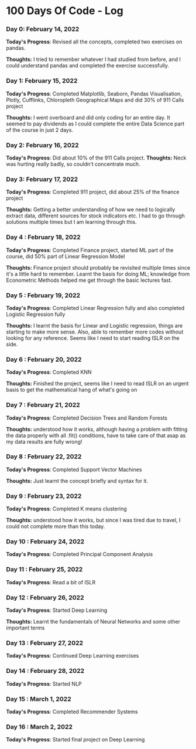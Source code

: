 # 100 Days Of Code - Log

### Day 0: February 14, 2022

**Today's Progress**: Revised all the concepts, completed two exercises on pandas.

**Thoughts:** I tried to remember whatever I had studied from before, and I could understand pandas and completed the exercise successfully.

### Day 1: February 15, 2022

**Today's Progress**: Completed Matplotlib, Seaborn, Pandas Visualisation, Plotly, Cufflinks, Chloropleth Geographical Maps and did 30% of 911 Calls project

**Thoughts:** I went overboard and did only coding for an entire day. It seemed to pay dividends as I could complete the entire Data Science part of the course in just 2 days.

### Day 2: February 16, 2022

**Today's Progress**: Did about 10% of the 911 Calls project.
**Thoughts:** Neck was hurting really badly, so couldn't concentrate much.

### Day 3: February 17, 2022

**Today's Progress**: Completed 911 project, did about 25% of the finance project

**Thoughts:** Getting a better understanding of how we need to logically extract data, different sources for stock indicators etc. I had to go through solutions multiple times but I am learning through this.

### Day 4 : February 18, 2022

**Today's Progress**: Completed Finance project, started ML part of the course, did 50% part of Linear Regression Model

**Thoughts:** Finance project should probably be revisited multiple times since it's a little hard to remember. Learnt the basis for doing ML; knowledge from Econometric Methods helped me get through the basic lectures fast.

### Day 5 : February 19, 2022

**Today's Progress**: Completed Linear Regression fully and also completed Logistic Regression fully

**Thoughts:** I learnt the basis for Linear and Logistic regression, things are starting to make more sense. Also, able to remember more codes without looking for any reference. Seems like I need to start reading ISLR on the side.

### Day 6 : February 20, 2022

**Today's Progress**: Completed KNN

**Thoughts:** Finished the project, seems like I need to read ISLR on an urgent basis to get the mathematical hang of what's going on

### Day 7 : February 21, 2022

**Today's Progress**: Completed Decision Trees and Random Forests

**Thoughts:** understood how it works, although having a problem with fitting the data properly with all .fit() conditions, have to take care of that asap as my data results are fully wrong!

### Day 8 : February 22, 2022

**Today's Progress**: Completed Support Vector Machines

**Thoughts:** Just learnt the concept briefly and syntax for it.

### Day 9 : February 23, 2022

**Today's Progress**: Completed K means clustering

**Thoughts:** understood how it works, but since I was tired due to travel, I could not complete more than this today.

### Day 10 : February 24, 2022

**Today's Progress**: Completed Principal Component Analysis

### Day 11 : February 25, 2022

**Today's Progress**: Read a bit of ISLR

### Day 12 : February 26, 2022

**Today's Progress**: Started Deep Learning

**Thoughts:** Learnt the fundamentals of Neural Networks and some other important terms

### Day 13 : February 27, 2022

**Today's Progress**: Continued Deep Learning exercises

### Day 14 : February 28, 2022

**Today's Progress**: Started NLP

### Day 15 : March 1, 2022

**Today's Progress**: Completed Recommender Systems

### Day 16 : March 2, 2022

**Today's Progress**: Started final project on Deep Learning
